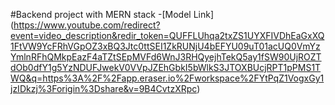 #Backend project with MERN stack
-[Model Link] (https://www.youtube.com/redirect?event=video_description&redir_token=QUFFLUhqa2txZS1UYXFIVDhEaGxXQ1FtVW9YcFRhVGpOZ3xBQ3Jtc0ttSEI1ZkRUNjU4bEFYU09uT01acUQ0VmYzYmlnRFhQMkpEazF4aTZtSEpMVFd6WnJ3RHQyejhTekQ5ay1fSW90UjROZTdOb0dfY1g5YzNDUFJwekV0VVpJZEhGbkI5bWlkS3JTOXBUcjRPT1pPMS1TWQ&q=https%3A%2F%2Fapp.eraser.io%2Fworkspace%2FYtPqZ1VogxGy1jzIDkzj%3Forigin%3Dshare&v=9B4CvtzXRpc)